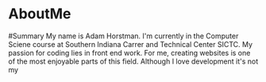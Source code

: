 # AboutMe

#Summary
My name is Adam Horstman. I'm currently in the Computer Sciene course at Southern Indiana Carrer and Technical Center SICTC. My passion for coding lies in front end work. For me, creating websites is one of the most enjoyable parts of this field. Although I love development it's not my 
